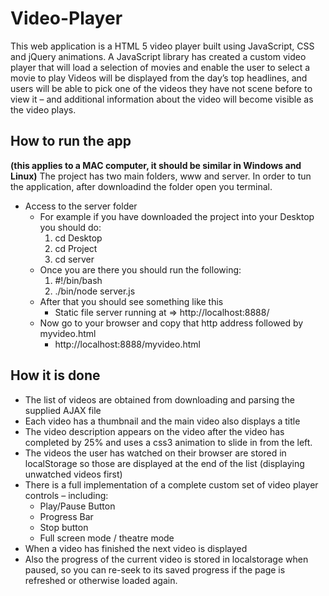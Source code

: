 # Video-Player
This web application is a HTML 5 video player built using JavaScript,  CSS and jQuery animations. 
A JavaScript library has created a custom video player that will load a selection of movies and enable the user to select a movie to play
Videos will be displayed from the day’s top headlines, and users will be able to pick one of the videos they have not scene before to view it – and additional information about the video will become visible as the video plays.
## How to run the app 
**(this applies to a MAC computer, it should be similar in Windows and Linux)**
The project has two main folders, www and server. In order to tun the application, after downloadind the folder open you terminal.
* Access to the server folder
  * For example if you have downloaded the project into your Desktop you should do:
    1. cd Desktop
    2. cd Project
    3. cd server
  * Once you are there you should run the following:
    1. #!/bin/bash
    2. ./bin/node server.js
  * After that you should see something like this
    * Static file server running at => http://localhost:8888/
  * Now go to your browser and copy that http address followed by myvideo.html
    *  http://localhost:8888/myvideo.html
    
##  How it is done

 * The list of videos are obtained from downloading and parsing the supplied AJAX file
 * Each video has a thumbnail and the main video  also displays a title
 * The video description appears on the video after the video has completed by 25% and uses a css3 animation to slide in from the left.
 * The videos the user has watched on their browser are  stored in localStorage so those
 are displayed at the end of the list (displaying unwatched videos first)
 * There is a full implementation of a complete custom set of video player controls – including:
   * Play/Pause Button
   * Progress Bar
   * Stop button
   * Full screen mode / theatre mode
 * When a video has finished the next video is displayed
 * Also the progress of the current video is stored in localstorage when paused, so you can 
 re-seek to its saved progress if the page is refreshed or otherwise loaded again.


 
 
    


